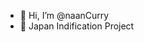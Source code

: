 - 👋 Hi, I’m @naanCurry
- 👀 Japan Indification Project

<!---
naanCurry/naanCurry is a ✨ special ✨ repository because its `README.md` (this file) appears on your GitHub profile.
You can click the Preview link to take a look at your changes.
--->
